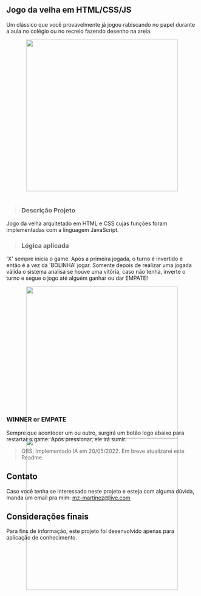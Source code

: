 ## Jogo da velha em HTML/CSS/JS

Um clássico que você provavelmente já jogou rabiscando no papel durante a aula no colégio ou no recreio fazendo desenho na areia. 

<div align="center">
  
  <img src="https://user-images.githubusercontent.com/84146200/169704654-7d14b2db-870e-4db1-a4cc-1e343f16abb2.png" height="400px"/>
 
</div>
 <br>
 
> ### Descrição Projeto

Jogo da velha arquitetado em HTML e CSS cujas funções foram implementadas com a linguagem JavaScript.

> ### Lógica aplicada

'X' sempre inicia o game. Após a primeira jogada, o turno é invertido e então é a vez da 'BOLINHA' jogar. Somente depois de realizar uma jogada válida o sistema analisa se houve uma vitória, caso não tenha, inverte o turno e segue o jogo até alguém ganhar ou dar EMPATE!


<div align="center" style="height:300px;">
  
  <img src="https://user-images.githubusercontent.com/84146200/169704604-7f9e77d0-8ff8-4fff-a018-2f5c4091f223.png" height="400px"/>
  <img src="https://user-images.githubusercontent.com/84146200/169704528-56ff88c6-2f9d-4422-ad15-a86b7f410422.png" height="400px"/>
 
</div>
 <br>
 
 ### WINNER or EMPATE
 
 Sempre que acontecer um ou outro, surgirá um botão logo abaixo para restartar o game. Após pressionar, ele irá sumir.
 
> OBS: Implementado IA em 20/05/2022. Em breve atualizarei este Readme.

## Contato
Caso você tenha se interessado neste projeto e esteja com alguma dúvida, manda um email pra mim: mz-martinez@live.com

## Considerações finais
Para fins de informação, este projeto foi desenvolvido apenas para aplicação de conhecimento.
